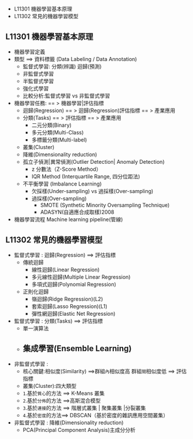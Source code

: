##
- L11301 機器學習基本原理
- L11302 常見的機器學習模型

## L11301 機器學習基本原理
- 機器學習定義
- 類型  ==> 資料標籤 (Data Labeling / Data Annotation)
  - 監督式學習:  分類(辨識)   迴歸(預測)
  - 非監督式學習
  - 半監督式學習
  - 強化式學習
  - 比較分析:監督式學習 vs 非監督式學習
- 機器學習任務: == >  機器學習|評估指標
  - 迴歸(Regression) == >  迴歸(Regression)評估指標 == > 產業應用
  - 分類(Tasks) == > 評估指標 == > 產業應用
    - 二元分類(Binary)
    - 多元分類(Multi-Class)
    - 多標籤分類(Multi-label)  
  - 叢集(Cluster)
  - 降維(Dimensionality reduction)
  - 孤立子偵測|異常偵測(Outlier Detection| Anomaly Detection)
    - z 分數法（Z-Score Method）
    - IQR Method (Interquartile Range, 四分位距法)
  - 不平衡學習 (Imbalance Learning)
    - 欠採樣(Under-sampling) vs 過採樣(Over-sampling)
    - 過採樣(Over-sampling)
      - SMOTE (Synthetic Minority Oversampling Technique)
      - ADASYN(自適應合成取樣)2008
- 機器學習流程  Machine learning pipeline(管線)

## L11302 常見的機器學習模型
- 監督式學習 : 迴歸(Regression) ==>  評估指標 
  - 傳統迴歸
    - 線性迴歸(Linear Regression)
    - 多元線性迴歸(Multiple Linear Regression)
    - 多項式迴歸(Polynomial Regression)
  - 正則化迴歸
    - 嶺迴歸(Ridge Regression)(L2)
    - 套索迴歸(Lasso Regression)(L1)
    - 彈性網迴歸(Elastic Net Regression)
- 監督式學習 : 分類(Tasks) ==>  評估指標
  - 單一演算法
  - 集成學習(Ensemble Learning)
    - 
- 非監督式學習 :
  - 核心關鍵:相似度(Similarity) ==>群組`內`相似度高 群組`間`相似度低 ==>  評估指標 
  - 叢集(Cluster):四大類型
  - `1`.基於`質心`的方法 ==> K-Means 叢集
  - `2`.基於`分佈`的方法 ==>高斯混合模型
  - `3`.基於`連接`的方法 ==> 階層式叢集 | 聚集叢集 |分裂叢集
  - `4`.基於`密度`的方法==> DBSCAN（基於密度的雜訊應用空間叢集） 
- 非監督式學習 : 降維(Dimensionality reduction)
  - PCA(Principal Component Analysis)主成分分析

 
